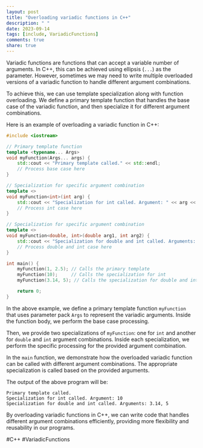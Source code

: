 ```yaml
---
layout: post
title: "Overloading variadic functions in C++"
description: " "
date: 2023-09-14
tags: [include, VariadicFunctions]
comments: true
share: true
---
```


Variadic functions are functions that can accept a variable number of arguments. In C++, this can be achieved using ellipsis (`...`) as the parameter. However, sometimes we may need to write multiple overloaded versions of a variadic function to handle different argument combinations.

To achieve this, we can use template specialization along with function overloading. We define a primary template function that handles the base case of the variadic function, and then specialize it for different argument combinations.

Here is an example of overloading a variadic function in C++:

```cpp
#include <iostream>

// Primary template function
template <typename... Args>
void myFunction(Args... args) {
    std::cout << "Primary template called." << std::endl;
    // Process base case here
}

// Specialization for specific argument combination
template <>
void myFunction<int>(int arg) {
    std::cout << "Specialization for int called. Argument: " << arg << std::endl;
    // Process int case here
}

// Specialization for specific argument combination
template <>
void myFunction<double, int>(double arg1, int arg2) {
    std::cout << "Specialization for double and int called. Arguments: " << arg1 << ", " << arg2 << std::endl;
    // Process double and int case here
}

int main() {
    myFunction(1, 2.5); // Calls the primary template
    myFunction(10);     // Calls the specialization for int
    myFunction(3.14, 5); // Calls the specialization for double and int

    return 0;
}
```

In the above example, we define a primary template function `myFunction` that uses parameter pack `Args` to represent the variadic arguments. Inside the function body, we perform the base case processing.

Then, we provide two specializations of `myFunction`: one for `int` and another for `double` and `int` argument combinations. Inside each specialization, we perform the specific processing for the provided argument combination.

In the `main` function, we demonstrate how the overloaded variadic function can be called with different argument combinations. The appropriate specialization is called based on the provided arguments.

The output of the above program will be:
```
Primary template called.
Specialization for int called. Argument: 10
Specialization for double and int called. Arguments: 3.14, 5
```

By overloading variadic functions in C++, we can write code that handles different argument combinations efficiently, providing more flexibility and reusability in our programs.

#C++ #VariadicFunctions